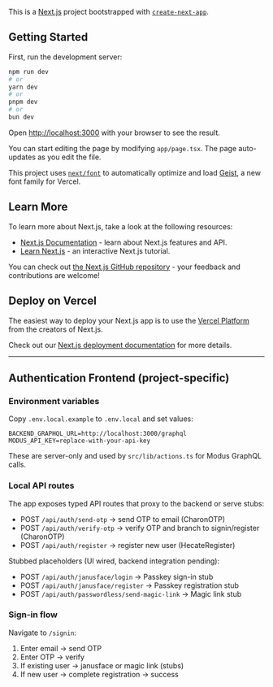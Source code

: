 This is a [Next.js](https://nextjs.org) project bootstrapped with [`create-next-app`](https://nextjs.org/docs/app/api-reference/cli/create-next-app).

## Getting Started

First, run the development server:

```bash
npm run dev
# or
yarn dev
# or
pnpm dev
# or
bun dev
```

Open [http://localhost:3000](http://localhost:3000) with your browser to see the result.

You can start editing the page by modifying `app/page.tsx`. The page auto-updates as you edit the file.

This project uses [`next/font`](https://nextjs.org/docs/app/building-your-application/optimizing/fonts) to automatically optimize and load [Geist](https://vercel.com/font), a new font family for Vercel.

## Learn More

To learn more about Next.js, take a look at the following resources:

- [Next.js Documentation](https://nextjs.org/docs) - learn about Next.js features and API.
- [Learn Next.js](https://nextjs.org/learn) - an interactive Next.js tutorial.

You can check out [the Next.js GitHub repository](https://github.com/vercel/next.js) - your feedback and contributions are welcome!

## Deploy on Vercel

The easiest way to deploy your Next.js app is to use the [Vercel Platform](https://vercel.com/new?utm_medium=default-template&filter=next.js&utm_source=create-next-app&utm_campaign=create-next-app-readme) from the creators of Next.js.

Check out our [Next.js deployment documentation](https://nextjs.org/docs/app/building-your-application/deploying) for more details.

---

## Authentication Frontend (project-specific)

### Environment variables

Copy `.env.local.example` to `.env.local` and set values:

```
BACKEND_GRAPHQL_URL=http://localhost:3000/graphql
MODUS_API_KEY=replace-with-your-api-key
```

These are server-only and used by `src/lib/actions.ts` for Modus GraphQL calls.

### Local API routes

The app exposes typed API routes that proxy to the backend or serve stubs:

- POST `/api/auth/send-otp` → send OTP to email (CharonOTP)
- POST `/api/auth/verify-otp` → verify OTP and branch to signin/register (CharonOTP)
- POST `/api/auth/register` → register new user (HecateRegister)

Stubbed placeholders (UI wired, backend integration pending):

- POST `/api/auth/janusface/login` → Passkey sign-in stub
- POST `/api/auth/janusface/register` → Passkey registration stub
- POST `/api/auth/passwordless/send-magic-link` → Magic link stub

### Sign-in flow

Navigate to `/signin`:

1. Enter email → send OTP
2. Enter OTP → verify
3. If existing user → janusface or magic link (stubs)
4. If new user → complete registration → success
